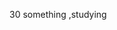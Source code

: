 30 something ,studying
<!---
alfapheta/alfapheta is a ✨ special ✨ repository because its `README.md` (this file) appears on your GitHub profile.
You can click the Preview link to take a look at your changes.
--->
